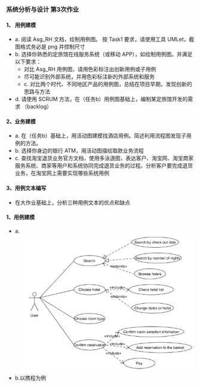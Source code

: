 ### 系统分析与设计 第3次作业
#### 1、 用例建模
- a. 阅读 Asg_RH 文档，绘制用例图。 按 Task1 要求，请使用工具 UMLet，截图格式务必是 png 并控制尺寸
- b. 选择你熟悉的定旅馆在线服务系统（或移动 APP），如绘制用例图。并满足以下要求：
  - 对比 Asg_RH 用例图，请用色彩标注出创新用例或子用例
  - 尽可能识别外部系统，并用色彩标注新的外部系统和服务
  - c. 对比两个时代、不同地区产品的用例图，总结在项目早期，发现创新的思路与方法
- d. 请使用 SCRUM 方法，在（任务b）用例图基础上，编制某定旅馆开发的需求 （backlog）
#### 2、业务建模
- a. 在（任务b）基础上，用活动图建模找酒店用例。简述利用流程图发现子用例的方法。
- b. 选择你身边的银行 ATM，用活动图描绘取款业务流程
- c. 查找淘宝退货业务官方文档，使用多泳道图，表达客户、淘宝网、淘宝商家服务系统、商家等用户和系统协同完成退货业务的过程。分析客户要完成退货业务，在淘宝网上需要实现哪些系统用例
#### 3、用例文本编写
- 在大作业基础上，分析三种用例文本的优点和缺点
  
  
#### 1、用例建模
- a.  
![Task1](../images/2.PNG)
- b.以携程为例  

